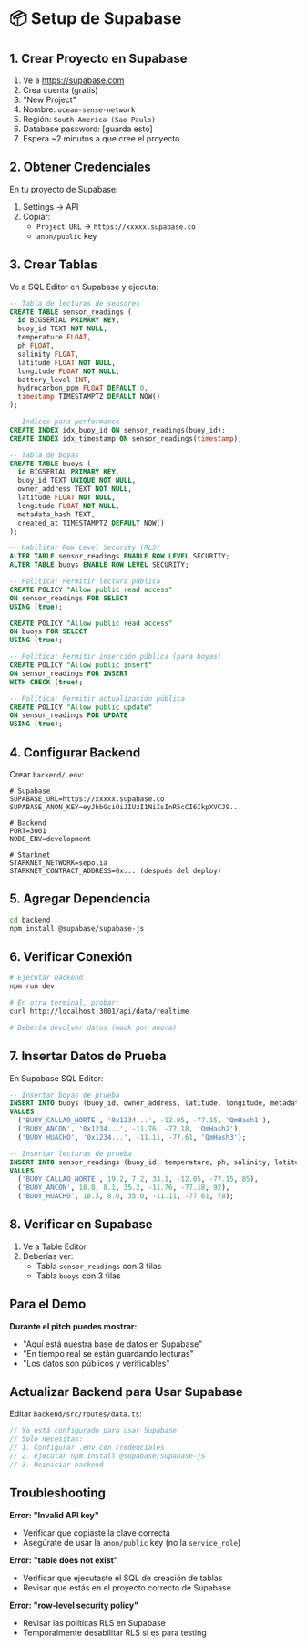 # 📦 Setup de Supabase

## 1. Crear Proyecto en Supabase

1. Ve a https://supabase.com
2. Crea cuenta (gratis)
3. "New Project"
4. Nombre: `ocean-sense-network`
5. Región: `South America (Sao Paulo)`
6. Database password: [guarda esto]
7. Espera ~2 minutos a que cree el proyecto

## 2. Obtener Credenciales

En tu proyecto de Supabase:
1. Settings → API
2. Copiar:
   - `Project URL` → `https://xxxxx.supabase.co`
   - `anon/public` key

## 3. Crear Tablas

Ve a SQL Editor en Supabase y ejecuta:

```sql
-- Tabla de lecturas de sensores
CREATE TABLE sensor_readings (
  id BIGSERIAL PRIMARY KEY,
  buoy_id TEXT NOT NULL,
  temperature FLOAT,
  ph FLOAT,
  salinity FLOAT,
  latitude FLOAT NOT NULL,
  longitude FLOAT NOT NULL,
  battery_level INT,
  hydrocarbon_ppm FLOAT DEFAULT 0,
  timestamp TIMESTAMPTZ DEFAULT NOW()
);

-- Índices para performance
CREATE INDEX idx_buoy_id ON sensor_readings(buoy_id);
CREATE INDEX idx_timestamp ON sensor_readings(timestamp);

-- Tabla de boyas
CREATE TABLE buoys (
  id BIGSERIAL PRIMARY KEY,
  buoy_id TEXT UNIQUE NOT NULL,
  owner_address TEXT NOT NULL,
  latitude FLOAT NOT NULL,
  longitude FLOAT NOT NULL,
  metadata_hash TEXT,
  created_at TIMESTAMPTZ DEFAULT NOW()
);

-- Habilitar Row Level Security (RLS)
ALTER TABLE sensor_readings ENABLE ROW LEVEL SECURITY;
ALTER TABLE buoys ENABLE ROW LEVEL SECURITY;

-- Política: Permitir lectura pública
CREATE POLICY "Allow public read access"
ON sensor_readings FOR SELECT
USING (true);

CREATE POLICY "Allow public read access"
ON buoys FOR SELECT
USING (true);

-- Política: Permitir inserción pública (para boyas)
CREATE POLICY "Allow public insert"
ON sensor_readings FOR INSERT
WITH CHECK (true);

-- Política: Permitir actualización pública
CREATE POLICY "Allow public update"
ON sensor_readings FOR UPDATE
USING (true);
```

## 4. Configurar Backend

Crear `backend/.env`:

```env
# Supabase
SUPABASE_URL=https://xxxxx.supabase.co
SUPABASE_ANON_KEY=eyJhbGciOiJIUzI1NiIsInR5cCI6IkpXVCJ9...

# Backend
PORT=3001
NODE_ENV=development

# Starknet
STARKNET_NETWORK=sepolia
STARKNET_CONTRACT_ADDRESS=0x... (después del deploy)
```

## 5. Agregar Dependencia

```bash
cd backend
npm install @supabase/supabase-js
```

## 6. Verificar Conexión

```bash
# Ejecutar backend
npm run dev

# En otra terminal, probar:
curl http://localhost:3001/api/data/realtime

# Debería devolver datos (mock por ahora)
```

## 7. Insertar Datos de Prueba

En Supabase SQL Editor:

```sql
-- Insertar boyas de prueba
INSERT INTO buoys (buoy_id, owner_address, latitude, longitude, metadata_hash)
VALUES
  ('BUOY_CALLAO_NORTE', '0x1234...', -12.05, -77.15, 'QmHash1'),
  ('BUOY_ANCON', '0x1234...', -11.76, -77.18, 'QmHash2'),
  ('BUOY_HUACHO', '0x1234...', -11.11, -77.61, 'QmHash3');

-- Insertar lecturas de prueba
INSERT INTO sensor_readings (buoy_id, temperature, ph, salinity, latitude, longitude, battery_level)
VALUES
  ('BUOY_CALLAO_NORTE', 19.2, 7.2, 33.1, -12.05, -77.15, 85),
  ('BUOY_ANCON', 18.8, 8.1, 35.2, -11.76, -77.18, 92),
  ('BUOY_HUACHO', 18.3, 8.0, 35.0, -11.11, -77.61, 78);
```

## 8. Verificar en Supabase

1. Ve a Table Editor
2. Deberías ver:
   - Tabla `sensor_readings` con 3 filas
   - Tabla `buoys` con 3 filas

## Para el Demo

**Durante el pitch puedes mostrar:**
- "Aquí está nuestra base de datos en Supabase"
- "En tiempo real se están guardando lecturas"
- "Los datos son públicos y verificables"

## Actualizar Backend para Usar Supabase

Editar `backend/src/routes/data.ts`:

```typescript
// Ya está configurado para usar Supabase
// Solo necesitas:
// 1. Configurar .env con credenciales
// 2. Ejecutar npm install @supabase/supabase-js
// 3. Reiniciar backend
```

## Troubleshooting

**Error: "Invalid API key"**
- Verificar que copiaste la clave correcta
- Asegúrate de usar la `anon/public` key (no la `service_role`)

**Error: "table does not exist"**
- Verificar que ejecutaste el SQL de creación de tablas
- Revisar que estás en el proyecto correcto de Supabase

**Error: "row-level security policy"**
- Revisar las políticas RLS en Supabase
- Temporalmente desabilitar RLS si es para testing

